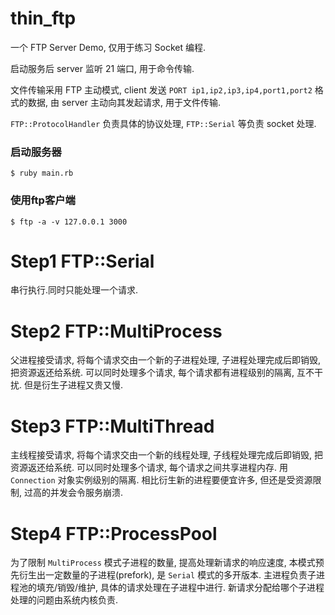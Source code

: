 # thin_ftp

一个 FTP Server Demo, 仅用于练习 Socket 编程.

启动服务后 server 监听 21 端口, 用于命令传输.

文件传输采用 FTP 主动模式, client 发送 `PORT ip1,ip2,ip3,ip4,port1,port2` 格式的数据, 由 server 主动向其发起请求, 用于文件传输.


`FTP::ProtocolHandler` 负责具体的协议处理, `FTP::Serial` 等负责 socket 处理.



### 启动服务器

```
$ ruby main.rb
```

### 使用ftp客户端

```
$ ftp -a -v 127.0.0.1 3000
```


# Step1 FTP::Serial

串行执行.同时只能处理一个请求.


# Step2 FTP::MultiProcess

父进程接受请求, 将每个请求交由一个新的子进程处理, 子进程处理完成后即销毁, 把资源返还给系统.
可以同时处理多个请求, 每个请求都有进程级别的隔离, 互不干扰. 但是衍生子进程又贵又慢.


# Step3 FTP::MultiThread

主线程接受请求, 将每个请求交由一个新的线程处理, 子线程处理完成后即销毁, 把资源返还给系统.
可以同时处理多个请求, 每个请求之间共享进程内存. 用 `Connection` 对象实例级别的隔离.
相比衍生新的进程要便宜许多, 但还是受资源限制, 过高的并发会令服务崩溃.


# Step4 FTP::ProcessPool

为了限制 `MultiProcess` 模式子进程的数量, 提高处理新请求的响应速度,
本模式预先衍生出一定数量的子进程(prefork), 是 `Serial` 模式的多开版本.
主进程负责子进程池的填充/销毁/维护, 具体的请求处理在子进程中进行.
新请求分配给哪个子进程处理的问题由系统内核负责.
